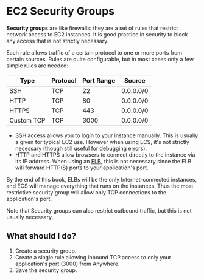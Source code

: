 # EC2 Security Groups

**Security groups** are like firewalls: they are a set of rules that restrict network access to EC2 instances. It is good practice in security to block any access that is not strictly necessary.

Each rule allows traffic of a certain protocol to one or more ports from certain sources. Rules are quite configurable, but in most cases only a few simple rules are needed:

| Type       | Protocol | Port Range | Source    |
| ---------- | -------- | ---------- | --------- |
| SSH        | TCP      | 22         | 0.0.0.0/0 |
| HTTP       | TCP      | 80         | 0.0.0.0/0 |
| HTTPS      | TCP      | 443        | 0.0.0.0/0 |
| Custom TCP | TCP      | 3000       | 0.0.0.0/0 |

* SSH access allows you to login to your instance manually. This is usually a given for typical EC2 use. However when using ECS, it's not strictly necessary (though still useful for debugging errors).
* HTTP and HTTPS allow browsers to connect directly to the instance via its IP address. When using an [ELB](elastic-load-balancers.md), this is not necessary since the ELB will forward HTTP(S) ports to your application's port.

By the end of this book, ELBs will be the only Internet-connected instances, and ECS will manage everything that runs on the instances. Thus the most restrictive security group will allow only TCP connections to the application's port.

Note that Security groups can also restrict outbound traffic, but this is not usually necessary.


## What should I do?

1. Create a security group.
1. Create a single rule allowing inbound TCP access to only your application's port (3000) from Anywhere.
1. Save the security group.
